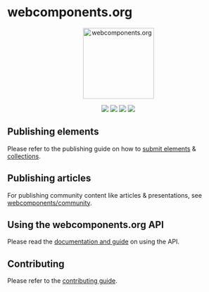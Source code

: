 # webcomponents.org
<p align="center">
  <img alt="webcomponents.org" src="https://web-components-resources.appspot.com/static/logo.svg" width="161">
</p>
<p align="center">
  <a href="https://travis-ci.org/webcomponents/webcomponents.org"><img src="https://img.shields.io/travis/webcomponents/webcomponents.org.svg?style=flat-square"></a>
  <a href="https://custom-elements-staging.appspot.com"><img src="https://img.shields.io/website/https/custom-elements-staging.appspot.com/index.html.svg?label=staging%20server&amp;style=flat-square"/></a>
  <a href="https://github.com/webcomponents/webcomponents.org/blob/master/LICENSE"><img src="https://img.shields.io/hexpm/l/plug.svg?maxAge=2592000&style=flat-square"/></a>
  <a href="https://gitter.im/webcomponents/community"><img src="https://img.shields.io/gitter/room/webcomponents/community.svg?maxAge=2592000&style=flat-square"></a>
</p>

## Publishing elements
Please refer to the publishing guide on how to [submit elements](https://www.webcomponents.org/publish) & [collections](https://www.webcomponents.org/publish-collection).

## Publishing articles
For publishing community content like articles & presentations, see [webcomponents/community](https://github.com/webcomponents/community).

## Using the webcomponents.org API
Please read the [documentation and guide](API.md) on using the API.

## Contributing
Please refer to the [contributing guide](CONTRIBUTING.md).
